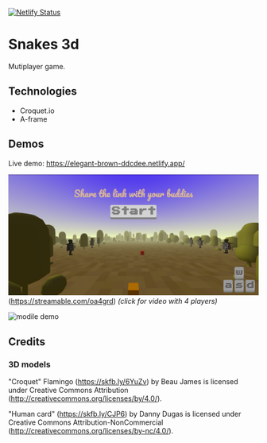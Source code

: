 [![Netlify Status](https://api.netlify.com/api/v1/badges/0b40369d-90aa-4cac-b046-42b49c55f105/deploy-status)](https://app.netlify.com/sites/elegant-brown-ddcdee/deploys)

# Snakes 3d

Mutiplayer game.

## Technologies

- Croquet.io
- A-frame

## Demos

Live demo: https://elegant-brown-ddcdee.netlify.app/

![Desktop demo](https://github.com/libasoles/croquet-snakes-3d-multiplayer/blob/main/snapshot.png)(https://streamable.com/oa4grd)
_(click for video with 4 players)_

![modile demo](https://github.com/libasoles/croquet-snakes-3d-multiplayer/blob/main/demoMobile.gif)

## Credits

### 3D models

"Croquet" Flamingo (https://skfb.ly/6YuZv) by Beau James is licensed under Creative Commons Attribution (http://creativecommons.org/licenses/by/4.0/).

"Human card" (https://skfb.ly/CJP6) by Danny Dugas is licensed under Creative Commons Attribution-NonCommercial (http://creativecommons.org/licenses/by-nc/4.0/).
